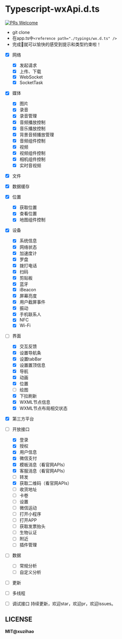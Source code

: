 # Typescript-wxApi.d.ts	

[![PRs Welcome](https://img.shields.io/badge/PRs-welcome-brightgreen.svg?style=flat-square)](http://makeapullrequest.com)

* git clone
* 在app.ts中`<reference path="./typings/wx.d.ts" />`
* 完成🦉就可以愉快的感受到提示和类型约束啦！




* [x] 网络

    * [x] 发起请求
    * [x] 上传、下载
    * [x] WebSocket
    * [x] SocketTask

* [x] 媒体

  	* [x] 图片
  	* [x] 录音
  	* [x] 录音管理
  	* [x] 音频播放控制
  	* [x] 音乐播放控制
  	* [x] 背景音频播放管理
  	* [x] 音频组件控制
  	* [x] 视频
  	* [x] 视频组件控制
  	* [x] 相机组件控制
	* [x] 实时音视频
* [x] 文件
* [x] 数据缓存
* [x] 位置
    * [x] 获取位置
    * [x] 查看位置
    * [x] 地图组件控制
* [x] 设备
    * [x] 系统信息
    * [x] 网络状态
    * [x] 加速度计
    * [x] 罗盘
    * [x] 拨打电话
    * [x] 扫码
    * [x] 剪贴板
    * [x] 蓝牙
    * [x] iBeacon
    * [x] 屏幕亮度
    * [x] 用户截屏事件
    * [x] 振动
    * [x] 手机联系人
    * [x] NFC
    * [x] Wi-Fi
* [ ] 界面
    * [x] 交互反馈
    * [x] 设置导航条
    * [x] 设置tabBar
    * [x] 设置置顶信息
    * [x] 导航
    * [x] 动画
    * [x] 位置
    * [ ] 绘图
    * [x] 下拉刷新
    * [x] WXML节点信息
    * [x] WXML节点布局相交状态
* [x] 第三方平台
* [ ] 开放接口
    * [x] 登录
    * [x] 授权
    * [x] 用户信息
    * [x] 微信支付
    * [x] 模板消息（看官网APIs）
    * [x] 客服消息（看官网APIs）
    * [ ] 转发
    * [x] 获取二维码（看官网APIs）
    * [ ] 收货地址
    * [ ] 卡卷
    * [ ] 设置
    * [ ] 微信运动
    * [ ] 打开小程序
    * [ ] 打开APP
    * [ ] 获取发票抬头
    * [ ] 生物认证
    * [ ] 附近
    * [ ] 插件管理
* [ ] 数据
    * [ ] 常规分析
    * [ ] 自定义分析
* [ ] 更新
* [ ] 多线程
* [ ] 调试接口
持续更新，欢迎star，欢迎pr，欢迎issues。

## LICENSE

**MIT@xuzihao**
